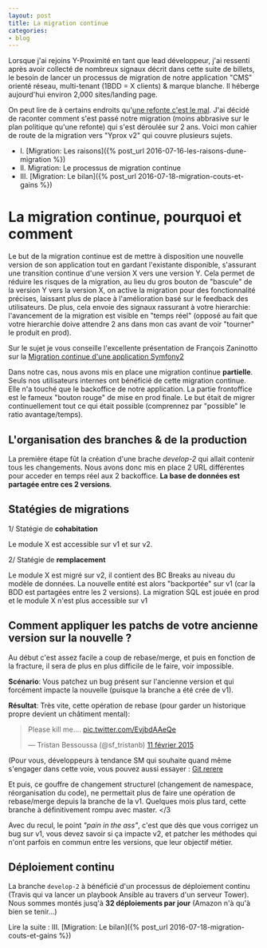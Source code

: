 ```yaml
---
layout: post
title: La migration continue
categories:
- blog
---
```


Lorsque j'ai rejoins Y-Proximité en tant que lead développeur, j'ai ressenti après avoir collecté de nombreux signaux décrit dans cette suite de billets, le besoin de lancer un processus de migration de notre application "CMS" orienté réseau, multi-tenant (1BDD = X clients) & marque blanche. Il héberge aujourd'hui environ 2,000 sites/landing page.

On peut lire de à certains endroits qu'[une refonte c'est le mal](http://www.joelonsoftware.com/articles/fog0000000069.html). J'ai décidé de raconter comment s'est passé notre migration (moins abbrasive sur le plan politique qu'une refonte) qui s'est déroulée sur 2 ans. Voici mon cahier de route de la migration vers "Yprox v2" qui couvre plusieurs sujets.

* I. [Migration: Les raisons]({% post_url 2016-07-16-les-raisons-dune-migration %})
* II. Migration: Le processus de migration continue
* III. [Migration: Le bilan]({% post_url 2016-07-18-migration-couts-et-gains %})

# La migration continue, pourquoi et comment

Le but de la migration continue est de mettre à disposition une nouvelle version de son application tout en gardant l'existante disponible, s'assurant une transition continue d'une version X vers une version Y.
Cela permet de réduire les risques de la migration, au lieu du gros bouton de "bascule" de la version Y vers la version X, on active la migration pour des fonctionnalité précises, laissant plus de place à l'amélioration basé sur le feedback des utilisateurs.
De plus, cela envoie des signaux rassurant à votre hierarchie: l'avancement de la migration est visible en "temps réel" (opposé au fait que votre hierarchie doive attendre 2 ans dans mon cas avant de voir "tourner" le produit en prod).

Sur le sujet je vous conseille l'excellente présentation de François Zaninotto sur la [Migration continue d'une application Symfony2](https://www.youtube.com/watch?v=CvPD9iG0w-E)

Dans notre cas, nous avons mis en place une migration continue **partielle**. Seuls nos utilisateurs internes ont bénéficié de cette migration continue. Elle n'a touché que le backoffice de notre application. La partie frontoffice est le fameux "bouton rouge" de mise en prod finale.
Le but était de migrer continuellement tout ce qui était possible (comprennez par "possible" le ratio avantage/temps).

## L'organisation des branches & de la production

La première étape fût la création d'une brache _develop-2_ qui allait contenir tous les changements.
Nous avons donc mis en place 2 URL différentes pour acceder en temps réel aux 2 backoffice. **La base de données est partagée entre ces 2 versions**.

## Statégies de migrations

1/ Statégie de **cohabitation**

Le module X est accessible sur v1 et sur v2.

2/ Statégie de **remplacement**

Le module X est migré sur v2, il contient des BC Breaks au niveau du modèle de données.
La nouvelle entité est alors "backportée" sur v1 (car la BDD est partagées entre les 2 versions). La migration SQL est jouée en prod et le module X n'est plus accessible sur v1

## Comment appliquer les patchs de votre ancienne version sur la nouvelle ?

Au début c'est assez facile a coup de rebase/merge, et puis en fonction de la fracture, il sera de plus en plus difficile de le faire, voir impossible.

**Scénario**: Vous patchez un bug présent sur l'ancienne version et qui forcément impacte la nouvelle (puisque la branche a été crée de v1).

**Résultat**: Très vite, cette opération de rebase (pour garder un historique propre devient un châtiment mental):

<blockquote class="twitter-tweet" data-lang="fr"><p lang="en" dir="ltr">Please kill me.... <a href="http://t.co/EvjbdAAeQe">pic.twitter.com/EvjbdAAeQe</a></p>&mdash; Tristan Bessoussa (@sf_tristanb) <a href="https://twitter.com/sf_tristanb/status/565523044404580352">11 février 2015</a></blockquote>
<script async src="//platform.twitter.com/widgets.js" charset="utf-8"></script>

(Pour vous, développeurs à tendance SM qui souhaite quand même s'engager dans cette voie, vous pouvez aussi essayer : [Git rerere](http://www.git-attitude.fr/2014/11/04/git-rerere/)

Et puis, ce gouffre de changement structurel (changement de namespace, réorganisation du code), ne permettait plus de faire une opération de rebase/merge depuis la branche de la v1.
Quelques mois plus tard, cette branche à définitivement rompu avec master. </3

Avec du recul, le point _"pain in the ass"_, c'est que dès que vous corrigez un bug sur v1, vous devez savoir si ça impacte v2, et patcher les méthodes qui n'ont parfois en commun entre les versions, que leur objectif métier.

## Déploiement continu

La branche `develop-2` à bénéficié d'un processus de déploiement continu (Travis qui va lancer un playbook Ansible au travers d'un serveur Tower). Nous sommes montés jusq'à **32 déploiements par jour** (Amazon n'à qu'à bien se tenir...)

Lire la suite : III. [Migration: Le bilan]({% post_url 2016-07-18-migration-couts-et-gains %})
